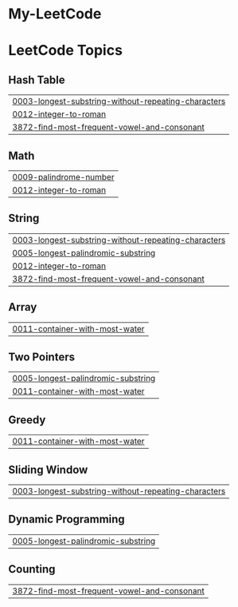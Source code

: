 # My-LeetCode
<!---LeetCode Topics Start-->
# LeetCode Topics
## Hash Table
|  |
| ------- |
| [0003-longest-substring-without-repeating-characters](https://github.com/ValhallaAMB/My-LeetCode/tree/master/0003-longest-substring-without-repeating-characters) |
| [0012-integer-to-roman](https://github.com/ValhallaAMB/My-LeetCode/tree/master/0012-integer-to-roman) |
| [3872-find-most-frequent-vowel-and-consonant](https://github.com/ValhallaAMB/My-LeetCode/tree/master/3872-find-most-frequent-vowel-and-consonant) |
## Math
|  |
| ------- |
| [0009-palindrome-number](https://github.com/ValhallaAMB/My-LeetCode/tree/master/0009-palindrome-number) |
| [0012-integer-to-roman](https://github.com/ValhallaAMB/My-LeetCode/tree/master/0012-integer-to-roman) |
## String
|  |
| ------- |
| [0003-longest-substring-without-repeating-characters](https://github.com/ValhallaAMB/My-LeetCode/tree/master/0003-longest-substring-without-repeating-characters) |
| [0005-longest-palindromic-substring](https://github.com/ValhallaAMB/My-LeetCode/tree/master/0005-longest-palindromic-substring) |
| [0012-integer-to-roman](https://github.com/ValhallaAMB/My-LeetCode/tree/master/0012-integer-to-roman) |
| [3872-find-most-frequent-vowel-and-consonant](https://github.com/ValhallaAMB/My-LeetCode/tree/master/3872-find-most-frequent-vowel-and-consonant) |
## Array
|  |
| ------- |
| [0011-container-with-most-water](https://github.com/ValhallaAMB/My-LeetCode/tree/master/0011-container-with-most-water) |
## Two Pointers
|  |
| ------- |
| [0005-longest-palindromic-substring](https://github.com/ValhallaAMB/My-LeetCode/tree/master/0005-longest-palindromic-substring) |
| [0011-container-with-most-water](https://github.com/ValhallaAMB/My-LeetCode/tree/master/0011-container-with-most-water) |
## Greedy
|  |
| ------- |
| [0011-container-with-most-water](https://github.com/ValhallaAMB/My-LeetCode/tree/master/0011-container-with-most-water) |
## Sliding Window
|  |
| ------- |
| [0003-longest-substring-without-repeating-characters](https://github.com/ValhallaAMB/My-LeetCode/tree/master/0003-longest-substring-without-repeating-characters) |
## Dynamic Programming
|  |
| ------- |
| [0005-longest-palindromic-substring](https://github.com/ValhallaAMB/My-LeetCode/tree/master/0005-longest-palindromic-substring) |
## Counting
|  |
| ------- |
| [3872-find-most-frequent-vowel-and-consonant](https://github.com/ValhallaAMB/My-LeetCode/tree/master/3872-find-most-frequent-vowel-and-consonant) |
<!---LeetCode Topics End-->